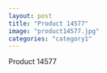 ```yaml
---
layout: post
title: "Product 14577"
image: "product14577.jpg"
categories: "category1"
---
```

Product 14577
